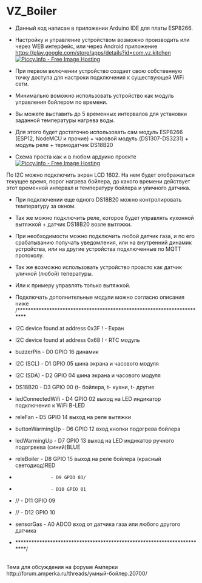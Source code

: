 # VZ_Boiler
- Данный код написан в приложении Arduino IDE для платы ESP8266.
- Настройку и управление устройством возможно производить или через WEB интерфейс, 
или через Android приложение https://play.google.com/store/apps/details?id=com.vz.kitchen <br>
<a href="http://piccy.info/view3/13809095/f7de006dc4a2d7c487163fe733e9335e/" target="_blank"><img src="http://i.piccy.info/i9/920d0cc813e03d4aca4731a4f0fe4f1d/1589703803/17022/1367845/screenBig_500.jpg" alt="Piccy.info - Free Image Hosting" border="0" /></a><a href="http://i.piccy.info/a3c/2020-05-17-08-23/i9-13809095/500x201-r" target="_blank"><img src="http://i.piccy.info/a3/2020-05-17-08-23/i9-13809095/500x201-r/i.gif" alt="" border="0" /></a> 

- При первом включении устройство создает свою собственную точку доступа для настроки подключения к существующей WiFi сети.
- Минимально воможно использовать устройство как модуль управления бойлером по времени.
- Вы можете выставить до 5 временных интервалов для установки заданной температуры нагрева воды.
- Для этого будет достаточно использовать сам модуль ESP8266 (ESP12, NodeMCU  и прочие) + часовой модуль (DS1307-DS3231) + модуль реле + термодатчик DS18B20
- Схема проста как и в любом ардуино проекте
<a href="http://piccy.info/view3/13776070/e8a9d4927672ad9b3846bf3b5eb640e4/" target="_blank"><img src="http://i.piccy.info/i9/e68cec836123d75b2eb9152bd024939a/1587929547/210292/1367845/boiler_shemat.png" alt="Piccy.info - Free Image Hosting" border="0" /></a><a href="http://i.piccy.info/a3c/2020-04-26-19-32/i9-13776070/500x600-r" target="_blank"><img src="http://i.piccy.info/a3/2020-04-26-19-32/i9-13776070/500x600-r/i.gif" alt="" border="0" /></a>

По I2C можно подключить экран LCD 1602. На нем будет отображаться текущее время, порог нагрева бойлера, до какого времени действует этот временной интервал и температуру бойлера и уличного датчика.
- При подключении еще одного DS18B20 можно контролировать температуру за окном.
- Так же можно подключить реле, которое будет управлять кухонной вытяжкой + датчик DS18B20 возле вытяжки.
- При необходимости можно подключить любой датчик газа, и по его срабатыванию получать уведомления, или на внутренний динамик устройства, или на другие устройства подключенные по MQTT протоколу.

- Так же возможно использовать устройство проасто как датчик уличной (любой) тепературы.
- Или к примеру управлять только вытяжкой.

- Подключать дополнительные модули можно согласно описания ниже
/***********************************************************************
- I2C device found at address 0x3F  ! - Екран
- I2C device found at address 0x68  ! - RTC модуль
- buzzerPin        - D0 GPIO 16 динамик
- I2C (SCL)        - D1 GPIO 05 шина экрана и часового модуля
- I2C (SDA)        - D2 GPIO 04 шина экрана и часового модуля
- DS18B20          - D3 GPIO 00 (t- бойлера, t- кухни, t- другие
- ledConnectedWifi - D4 GPIO 02 выход на LED индикатор подключения к WiFi B-LED
- releFan          - D5 GPIO 14 выход на реле вытяжки
- buttonWarmingUp  - D6 GPIO 12 вход кнопки подогрева бойлера
- ledWarmingUp     - D7 GPIO 13 выход на LED индикатор ручного подогрвева (синий)BLUE
- releBoiler       - D8 GPIO 15 выход на реле бойлера          (красный светодиод)RED
-                  - D9 GPIO 03/
-                  - D10 GPIO 01
- //               - D11 GPIO 09
- //               - D12 GPIO 10
- sensorGas        - A0 ADCO    вход от датчика газа или любого другого датчика
- ************************************************************************/
<br>
Тема для обсуждения на форуме Амперки http://forum.amperka.ru/threads/умный-бойлер.20700/
